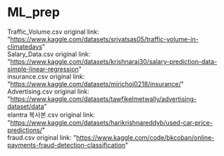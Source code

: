 # ML_prep

Traffic_Volume.csv original link: "https://www.kaggle.com/datasets/srivatsas05/traffic-volume-in-climatedays"  
Salary_Data.csv original link: "https://www.kaggle.com/datasets/krishnaraj30/salary-prediction-data-simple-linear-regression"  
insurance.csv original link: "https://www.kaggle.com/datasets/mirichoi0218/insurance/"  
Advertising.csv original link: "https://www.kaggle.com/datasets/tawfikelmetwally/advertising-dataset/data"  
elantra 복사본.csv original link: "https://www.kaggle.com/datasets/harikrishnareddyb/used-car-price-predictions/"  
fraud.csv original link: "https://www.kaggle.com/code/bkcoban/online-payments-fraud-detection-classification"
